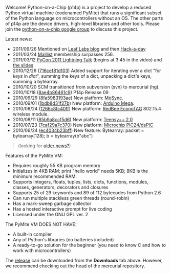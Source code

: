 Welcome!  Python-on-a-Chip (p14p) is a project to develop a reduced Python virtual machine (codenamed PyMite) that runs a significant subset of the Python language on microcontrollers without an OS.  The other parts of p14p are the device drivers, high-level libraries and other tools.  Please join the [python-on-a-chip google group](http://groups.google.com/group/python-on-a-chip) to discuss this project.

Latest news:

  * 2011/09/26 Mentioned on [Leaf Labs blog](http://leaflabs.com/2011/09/pymite/) and then [Hack-a-day](http://hackaday.com/2011/09/26/python-on-a-microcontroller/)
  * 2011/03/24 [Maillist](http://groups.google.com/group/python-on-a-chip) membership surpasses 256.
  * 2011/03/12 [PyCon 2011 Lightning Talk](http://pycon.blip.tv/file/4884752/) (begins at 3:45 in the video) and [the slides](https://docs.google.com/present/edit?id=0AeQVZstbmezwZGd2dDZ3czhfMDhuZ3E3d2Ri&hl=en)
  * 2010/12/26 ([716cef81d103](http://code.google.com/p/python-on-a-chip/source/detail?r=716cef81d103)) Added support for iterating over a dict "for _keys_ in _dict_", summing the keys of a dict, unpacking a dict's keys, summing a bytearray.
  * 2010/10/20 SCM transitioned from subversion (svn) to mercurial (hg).
  * 2010/10/18 ([8ae4b86461c9](http://code.google.com/p/python-on-a-chip/source/detail?r=8ae4b86461c9)) P14p Release 09
  * 2010/09/29 ([8fa5983193ae](http://code.google.com/p/python-on-a-chip/source/detail?r=8fa5983193ae)) New platform: [MoSync](http://www.mosync.com/).
  * 2010/09/01 ([1bdb8d31f27b](http://code.google.com/p/python-on-a-chip/source/detail?r=1bdb8d31f27b)) New platform: [Arduino Mega](http://arduino.cc/en/Main/ArduinoBoardMega).
  * 2010/08/24 ([1266c8fc40ff](http://code.google.com/p/python-on-a-chip/source/detail?r=1266c8fc40ff)) New platform: [RedBee EconoTAG](http://redwirellc.com/store/index.php?route=product/product&product_id=56) 802.15.4 wireless module.
  * 2010/08/11 ([85b9a8ccf5d6](http://code.google.com/p/python-on-a-chip/source/detail?r=85b9a8ccf5d6)) New platform: [Teensy++ 2.0](http://www.pjrc.com/teensy/)
  * 2010/07/23 ([7caf29a7c370](http://code.google.com/p/python-on-a-chip/source/detail?r=7caf29a7c370)) New platform: [Microchip PIC24/dsPIC](http://www.microchip.com/stellent/idcplg?IdcService=SS_GET_PAGE&nodeId=2629&param=en533465)
  * 2010/06/24 ([ec4034b23bff](http://code.google.com/p/python-on-a-chip/source/detail?r=ec4034b23bff)) New feature: Bytearray: packet = bytearray(128); b = bytearray(b"abc")
> (looking for [older news?](http://code.google.com/p/python-on-a-chip/wiki/OldNews))

Features of the PyMite VM:

  * Requires roughly 55 KB program memory
  * Initializes in 4KB RAM; print "hello world" needs 5KB; 8KB is the minimum recommended RAM.
  * Supports integers, floats, tuples, lists, dicts, functions, modules, classes, generators, decorators and closures
  * Supports 25 of 29 keywords and 89 of 112 bytecodes from Python 2.6
  * Can run multiple stackless green threads (round-robin)
  * Has a mark-sweep garbage collector
  * Has a hosted interactive prompt for live coding
  * Licensed under the GNU GPL ver. 2

The PyMite VM DOES NOT HAVE:

  * A built-in compiler
  * Any of Python's libraries (no batteries included)
  * A ready-to-go solution for the beginner (you need to know C and how to work with microcontrollers)

The [release](http://python-on-a-chip.googlecode.com/files/pymite-09.tar.gz) can be downloaded from the **Downloads** tab above.  However, we recommend checking out the head of the mercurial repository.
